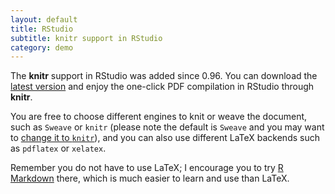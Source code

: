 ```yaml
---
layout: default
title: RStudio
subtitle: knitr support in RStudio
category: demo
---
```


The **knitr** support in RStudio was added since 0.96. You can download the [latest version](http://www.rstudio.org/download/) and enjoy the one-click PDF compilation in RStudio through **knitr**.

You are free to choose different engines to knit or weave the document, such as `Sweave` or `knitr` (please note the default is `Sweave` and you may want to [change it to `knitr`](http://stackoverflow.com/q/27592837/559676)), and you can also use different LaTeX backends such as `pdflatex` or `xelatex`.

Remember you do not have to use LaTeX; I encourage you to try [R Markdown](http://rmarkdown.rstudio.com) there, which is much easier to learn and use than LaTeX.
